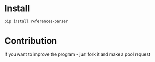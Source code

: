 # Install

```bash
pip install references-parser
```

# Contribution
If you want to improve the program - just fork it and make a pool request
